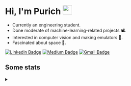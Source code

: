 <h1 align="left">Hi, I'm Purich
<img src="https://media.giphy.com/media/hvRJCLFzcasrR4ia7z/giphy.gif" width="30px"/></h1>

* Currently an engineering student.
* Done moderate of machine-learning-related projects :film_projector:.
* Interested in computer vision and making emulators :space_invader:.
* Fascinated about space :milky_way:.

[![Linkedin Badge](https://img.shields.io/badge/-Purich-blue?style=flat-square&logo=Linkedin&logoColor=white&link=https://www.linkedin.com/in/purich-siritip-16b3b3255/)](https://www.linkedin.com/in/purich-siritip-16b3b3255) [![Medium Badge](https://img.shields.io/badge/-@purich-gray?style=flat-square&labelColor=000000&logo=Medium&link=https://medium.com/@phuritsiritip)](https://medium.com/@phuritsiritip)
[![Gmail Badge](https://img.shields.io/badge/-mark.phurit@gmail.com-c14438?style=flat-square&logo=Gmail&logoColor=white&link=mailto:mark.phurit@gmail.com)](mailto:mark.phurit@gmail.com)

## Some stats

<details>
  <summary></summary>
  
  <!--START_SECTION:waka-->
**I'm an Early 🐤** 

```text
🌞 Morning                681 commits         █████████░░░░░░░░░░░░░░░░   36.38 % 
🌆 Daytime                571 commits         ████████░░░░░░░░░░░░░░░░░   30.50 % 
🌃 Evening                544 commits         ███████░░░░░░░░░░░░░░░░░░   29.06 % 
🌙 Night                  76 commits          █░░░░░░░░░░░░░░░░░░░░░░░░   04.06 % 
```


📊 **This Week I Spent My Time On** 

```text
💬 Programming Languages: 
Python                   9 hrs 8 mins        ████████████████████████░   94.94 % 
CSS                      11 mins             █░░░░░░░░░░░░░░░░░░░░░░░░   02.06 % 
JavaScript               7 mins              ░░░░░░░░░░░░░░░░░░░░░░░░░   01.30 % 
CSV                      6 mins              ░░░░░░░░░░░░░░░░░░░░░░░░░   01.12 % 
Text                     3 mins              ░░░░░░░░░░░░░░░░░░░░░░░░░   00.56 % 

🐱‍💻 Projects: 
AIHack                   9 hrs 17 mins       ████████████████████████░   96.62 % 
AdvComProject            19 mins             █░░░░░░░░░░░░░░░░░░░░░░░░   03.38 % 
```


<!--END_SECTION:waka-->

  <!--START_SECTION:waka-simple-->

```text
From: 19 January 2023 - To: 18 December 2023

Total Time: 158 hrs 57 mins

Python         121 hrs 49 mins ███████████████████░░░░░░   76.64 %
Java           14 hrs 43 mins  ██▒░░░░░░░░░░░░░░░░░░░░░░   09.27 %
GDScript3      4 hrs 25 mins   ▓░░░░░░░░░░░░░░░░░░░░░░░░   02.79 %
CSS            3 hrs 7 mins    ▒░░░░░░░░░░░░░░░░░░░░░░░░   01.97 %
HTML           2 hrs 50 mins   ▒░░░░░░░░░░░░░░░░░░░░░░░░   01.78 %
JavaScript     1 hr 42 mins    ▒░░░░░░░░░░░░░░░░░░░░░░░░   01.08 %
```

<!--END_SECTION:waka-simple-->

  <!--![Anurag's GitHub stats](https://github-readme-stats.vercel.app/api?username=vikimark&show_icons=true&theme=gruvbox_light)-->
  
</details>

<!--
**vikimark/vikimark** is a ✨ _special_ ✨ repository because its `README.md` (this file) appears on your GitHub profile.

Here are some ideas to get you started:

- 🔭 I’m currently working on ...
- 🌱 I’m currently learning ...
- 👯 I’m looking to collaborate on ...
- 🤔 I’m looking for help with ...
- 💬 Ask me about ...
- 📫 How to reach me: ...
- 😄 Pronouns: ...
- ⚡ Fun fact: ...
-->

